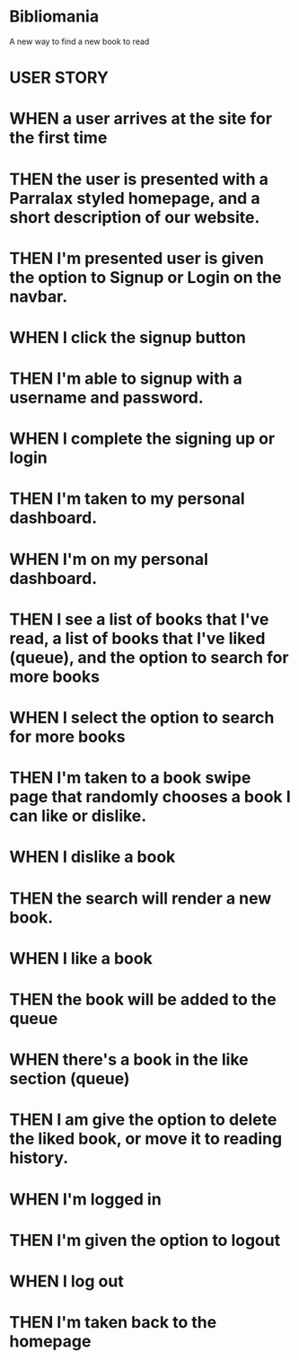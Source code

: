 # Bibliomania
A new way to find a new book to read

# USER STORY

# WHEN a user arrives at the site for the first time
# THEN the user is presented with a Parralax styled homepage, and a short description of our website.
# THEN I'm presented user is given the option to Signup or Login on the navbar. 
# WHEN I click the signup button
# THEN I'm able to signup with a username and password. 
# WHEN I complete the signing up or login
# THEN I'm taken to my personal dashboard.
# WHEN I'm on my personal dashboard.
# THEN I see a list of books that I've read, a list of books that I've liked (queue), and the option to search for more books
# WHEN I select the option to search for more books
# THEN I'm taken to a book swipe page that randomly chooses a book I can like or dislike. 
# WHEN I dislike a book
# THEN the search will render a new book.
# WHEN I like a book
# THEN the book will be added to the queue 
# WHEN there's a book in the like section (queue)
# THEN I am give the option to delete the liked book, or move it to reading history. 
# WHEN I'm logged in
# THEN I'm given the option to logout
# WHEN I log out
# THEN I'm taken back to the homepage
